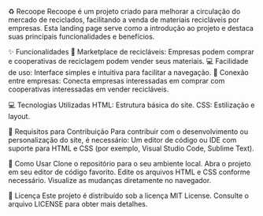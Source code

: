 ♻️ Recoope
Recoope é um projeto criado para melhorar a circulação do mercado de reciclados, facilitando a venda de materiais recicláveis por empresas. Esta landing page serve como a introdução ao projeto e destaca suas principais funcionalidades e benefícios.

✨ Funcionalidades
🛒 Marketplace de recicláveis: Empresas podem comprar e cooperativas de reciclagem podem vender seus materiais.
💻 Facilidade de uso: Interface simples e intuitiva para facilitar a navegação.
🔗 Conexão entre empresas: Conecta empresas interessadas em comprar com cooperativas interessadas em vender recicláveis.

💻 Tecnologias Utilizadas
HTML: Estrutura básica do site.
CSS: Estilização e layout.

🤝 Requisitos para Contribuição
Para contribuir com o desenvolvimento ou personalização do site, é necessário:
Um editor de código ou IDE com suporte para HTML e CSS (por exemplo, Visual Studio Code, Sublime Text).

🚀 Como Usar
Clone o repositório para o seu ambiente local.
Abra o projeto em seu editor de código favorito.
Edite os arquivos HTML e CSS conforme necessário.
Visualize as mudanças diretamente no navegador.

📜 Licença
Este projeto é distribuído sob a licença MIT License. Consulte o arquivo LICENSE para obter mais detalhes.

